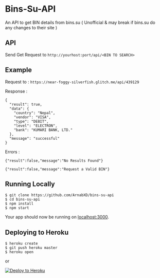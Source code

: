 # Bins-Su-API

An API to get BIN details from bins.su ( Unofficial &amp; may break if bins.su do any changes to their site )

## API

Send Get Request to `http://yourhost:port/api/<BIN TO SEARCH>`

## Example
Request to : `https://near-foggy-silverfish.glitch.me/api/439129`

Response : 
```
{
  "result": true,
  "data": { 
    "country": "Nepal",
    "vendor": "VISA",
    "type": "DEBIT",
    "level": "ELECTRON",
    "bank": "KUMARI BANK, LTD."
  },
  "message": "successful"
}
```
Errors :

`{"result":false,"message":"No Results Found"}`

`{"result":false,"message":"Request a Valid BIN"}`
## Running Locally

```
$ git clone https://github.com/ArnabXD/bins-su-api
$ cd bins-su-api
$ npm install
$ npm start
```

Your app should now be running on [localhost:3000](http://localhost:3000/).

## Deploying to Heroku

```
$ heroku create
$ git push heroku master
$ heroku open
```
or

[![Deploy to Heroku](https://www.herokucdn.com/deploy/button.png)](https://heroku.com/deploy)
